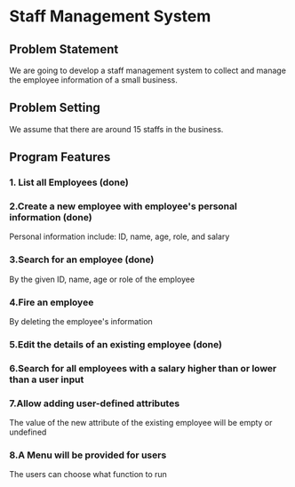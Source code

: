 # Staff Management System
## Problem Statement
We are going to develop a staff management system to collect and manage the employee information of a small business.
## Problem Setting
We assume that there are around 15 staffs in the business.
## Program Features
### 1. List all Employees (done)
### 2.Create a new employee with employee's personal information (done)
Personal information include: ID, name, age, role, and salary
### 3.Search for an employee (done)
By the given ID, name, age or role of the employee
### 4.Fire an employee
By deleting the employee's information
### 5.Edit the details of an existing employee (done)
### 6.Search for all employees with a salary higher than or lower than a user input
### 7.Allow adding user-defined attributes
The value of the new attribute of the existing employee will be empty or undefined
### 8.A Menu will be provided for users
The users can choose what function to run 


